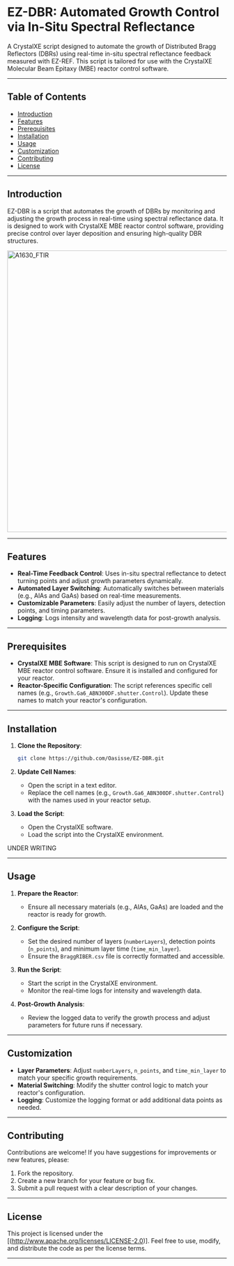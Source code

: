 # EZ-DBR: Automated Growth Control via In-Situ Spectral Reflectance

A CrystalXE script designed to automate the growth of Distributed Bragg Reflectors (DBRs) using real-time in-situ spectral reflectance feedback measured with EZ-REF. This script is tailored for use with the CrystalXE Molecular Beam Epitaxy (MBE) reactor control software.

---

## Table of Contents
- [Introduction](#introduction)
- [Features](#features)
- [Prerequisites](#prerequisites)
- [Installation](#installation)
- [Usage](#usage)
- [Customization](#customization)
- [Contributing](#contributing)
- [License](#license)

---

## Introduction
EZ-DBR is a script that automates the growth of DBRs by monitoring and adjusting the growth process in real-time using spectral reflectance data. It is designed to work with CrystalXE MBE reactor control software, providing precise control over layer deposition and ensuring high-quality DBR structures.

<img width="1082" height="646" alt="A1630_FTIR" src="https://github.com/user-attachments/assets/d104d6ce-d3fc-4d92-8323-773f2a9c30d5" />

---

## Features
- **Real-Time Feedback Control**: Uses in-situ spectral reflectance to detect turning points and adjust growth parameters dynamically.
- **Automated Layer Switching**: Automatically switches between materials (e.g., AlAs and GaAs) based on real-time measurements.
- **Customizable Parameters**: Easily adjust the number of layers, detection points, and timing parameters.
- **Logging**: Logs intensity and wavelength data for post-growth analysis.

---

## Prerequisites
- **CrystalXE MBE Software**: This script is designed to run on CrystalXE MBE reactor control software. Ensure it is installed and configured for your reactor.
- **Reactor-Specific Configuration**: The script references specific cell names (e.g., `Growth.Ga6_ABN300DF.shutter.Control`). Update these names to match your reactor's configuration.

---

## Installation
1. **Clone the Repository**:
   ```bash
   git clone https://github.com/Oasisse/EZ-DBR.git
   ```
2. **Update Cell Names**:
   - Open the script in a text editor.
   - Replace the cell names (e.g., `Growth.Ga6_ABN300DF.shutter.Control`) with the names used in your reactor setup.

3. **Load the Script**:
   - Open the CrystalXE software.
   - Load the script into the CrystalXE environment.
  
UNDER WRITING 

---

## Usage
1. **Prepare the Reactor**:
   - Ensure all necessary materials (e.g., AlAs, GaAs) are loaded and the reactor is ready for growth.

2. **Configure the Script**:
   - Set the desired number of layers (`numberLayers`), detection points (`n_points`), and minimum layer time (`time_min_layer`).
   - Ensure the `BraggRIBER.csv` file is correctly formatted and accessible.

3. **Run the Script**:
   - Start the script in the CrystalXE environment.
   - Monitor the real-time logs for intensity and wavelength data.

4. **Post-Growth Analysis**:
   - Review the logged data to verify the growth process and adjust parameters for future runs if necessary.

---

## Customization
- **Layer Parameters**: Adjust `numberLayers`, `n_points`, and `time_min_layer` to match your specific growth requirements.
- **Material Switching**: Modify the shutter control logic to match your reactor's configuration.
- **Logging**: Customize the logging format or add additional data points as needed.

---

## Contributing
Contributions are welcome! If you have suggestions for improvements or new features, please:
1. Fork the repository.
2. Create a new branch for your feature or bug fix.
3. Submit a pull request with a clear description of your changes.

---

## License
This project is licensed under the [(http://www.apache.org/licenses/LICENSE-2.0)]. Feel free to use, modify, and distribute the code as per the license terms.

---
